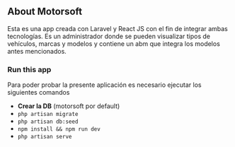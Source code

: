 
## About Motorsoft

Esta es una app creada con Laravel y React JS con el fin de integrar ambas tecnologías.
Es un administrador donde se pueden visualizar tipos de vehículos, marcas y modelos y contiene un abm que integra los modelos antes mencionados.

### Run this app 

Para poder probar la presente aplicación es necesario ejecutar los siguientes comandos


- **Crear la DB** (motorsoft por default)
- <code>php artisan migrate</code>
- <code>php artisan db:seed</code>
- <code>npm install && npm run dev </code>
- <code>php artisan serve</code>
